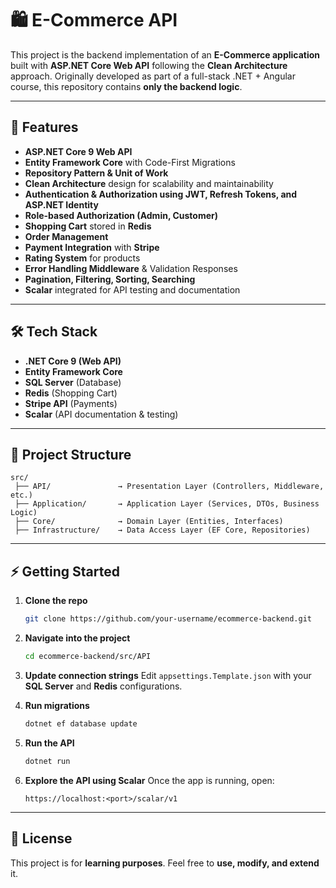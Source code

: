 # 🛍️ E-Commerce API

This project is the backend implementation of an **E-Commerce application** built with **ASP.NET Core Web API** following the **Clean Architecture** approach.
Originally developed as part of a full-stack .NET + Angular course, this repository contains **only the backend logic**.

---

## 🚀 Features

* **ASP.NET Core 9 Web API**
* **Entity Framework Core** with Code-First Migrations
* **Repository Pattern & Unit of Work**
* **Clean Architecture** design for scalability and maintainability
* **Authentication & Authorization using JWT, Refresh Tokens, and ASP.NET Identity**
* **Role-based Authorization (Admin, Customer)**
* **Shopping Cart** stored in **Redis**
* **Order Management**
* **Payment Integration** with **Stripe**
* **Rating System** for products
* **Error Handling Middleware** & Validation Responses
* **Pagination, Filtering, Sorting, Searching**
* **Scalar** integrated for API testing and documentation

---

## 🛠️ Tech Stack

* **.NET Core 9 (Web API)**
* **Entity Framework Core**
* **SQL Server** (Database)
* **Redis** (Shopping Cart)
* **Stripe API** (Payments)
* **Scalar** (API documentation & testing)

---

## 📂 Project Structure

```
src/
 ├── API/               → Presentation Layer (Controllers, Middleware, etc.)
 ├── Application/       → Application Layer (Services, DTOs, Business Logic)
 ├── Core/              → Domain Layer (Entities, Interfaces)
 ├── Infrastructure/    → Data Access Layer (EF Core, Repositories)
```

---

## ⚡ Getting Started

1. **Clone the repo**

   ```bash
   git clone https://github.com/your-username/ecommerce-backend.git
   ```

2. **Navigate into the project**

   ```bash
   cd ecommerce-backend/src/API
   ```

3. **Update connection strings**
   Edit `appsettings.Template.json` with your **SQL Server** and **Redis** configurations.

4. **Run migrations**

   ```bash
   dotnet ef database update
   ```

5. **Run the API**

   ```bash
   dotnet run
   ```

6. **Explore the API using Scalar**
   Once the app is running, open:

   ```
   https://localhost:<port>/scalar/v1
   ```

---

## 📜 License

This project is for **learning purposes**.
Feel free to **use, modify, and extend** it.
